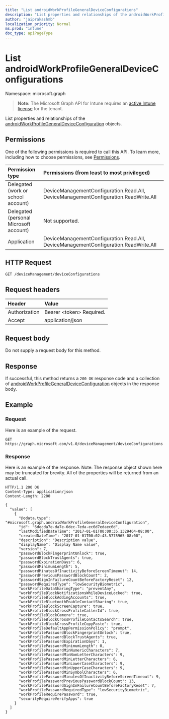 ```yaml
---
title: "List androidWorkProfileGeneralDeviceConfigurations"
description: "List properties and relationships of the androidWorkProfileGeneralDeviceConfiguration objects."
author: "jaiprakashmb"
localization_priority: Normal
ms.prod: "intune"
doc_type: apiPageType
---
```


# List androidWorkProfileGeneralDeviceConfigurations

Namespace: microsoft.graph

> **Note:** The Microsoft Graph API for Intune requires an [active Intune license](https://go.microsoft.com/fwlink/?linkid=839381) for the tenant.

List properties and relationships of the [androidWorkProfileGeneralDeviceConfiguration](../resources/intune-deviceconfig-androidworkprofilegeneraldeviceconfiguration.md) objects.

## Permissions
One of the following permissions is required to call this API. To learn more, including how to choose permissions, see [Permissions](/graph/permissions-reference).

<!-- { "blockType": "ignored"  } // Note: Removing this line will result in the permissions autogeneration tool overwriting the table. -->
|Permission type|Permissions (from least to most privileged)|
|:---|:---|
|Delegated (work or school account)|DeviceManagementConfiguration.Read.All, DeviceManagementConfiguration.ReadWrite.All|
|Delegated (personal Microsoft account)|Not supported.|
|Application|DeviceManagementConfiguration.Read.All, DeviceManagementConfiguration.ReadWrite.All|

## HTTP Request
<!-- {
  "blockType": "ignored"
}
-->
``` http
GET /deviceManagement/deviceConfigurations
```

## Request headers
|Header|Value|
|:---|:---|
|Authorization|Bearer &lt;token&gt; Required.|
|Accept|application/json|

## Request body
Do not supply a request body for this method.

## Response
If successful, this method returns a `200 OK` response code and a collection of [androidWorkProfileGeneralDeviceConfiguration](../resources/intune-deviceconfig-androidworkprofilegeneraldeviceconfiguration.md) objects in the response body.

## Example

### Request
Here is an example of the request.
``` http
GET https://graph.microsoft.com/v1.0/deviceManagement/deviceConfigurations
```

### Response
Here is an example of the response. Note: The response object shown here may be truncated for brevity. All of the properties will be returned from an actual call.
``` http
HTTP/1.1 200 OK
Content-Type: application/json
Content-Length: 2200

{
  "value": [
    {
      "@odata.type": "#microsoft.graph.androidWorkProfileGeneralDeviceConfiguration",
      "id": "6decda7e-da7e-6dec-7eda-ec6d7edaec6d",
      "lastModifiedDateTime": "2017-01-01T00:00:35.1329464-08:00",
      "createdDateTime": "2017-01-01T00:02:43.5775965-08:00",
      "description": "Description value",
      "displayName": "Display Name value",
      "version": 7,
      "passwordBlockFingerprintUnlock": true,
      "passwordBlockTrustAgents": true,
      "passwordExpirationDays": 6,
      "passwordMinimumLength": 5,
      "passwordMinutesOfInactivityBeforeScreenTimeout": 14,
      "passwordPreviousPasswordBlockCount": 2,
      "passwordSignInFailureCountBeforeFactoryReset": 12,
      "passwordRequiredType": "lowSecurityBiometric",
      "workProfileDataSharingType": "preventAny",
      "workProfileBlockNotificationsWhileDeviceLocked": true,
      "workProfileBlockAddingAccounts": true,
      "workProfileBluetoothEnableContactSharing": true,
      "workProfileBlockScreenCapture": true,
      "workProfileBlockCrossProfileCallerId": true,
      "workProfileBlockCamera": true,
      "workProfileBlockCrossProfileContactsSearch": true,
      "workProfileBlockCrossProfileCopyPaste": true,
      "workProfileDefaultAppPermissionPolicy": "prompt",
      "workProfilePasswordBlockFingerprintUnlock": true,
      "workProfilePasswordBlockTrustAgents": true,
      "workProfilePasswordExpirationDays": 1,
      "workProfilePasswordMinimumLength": 0,
      "workProfilePasswordMinNumericCharacters": 7,
      "workProfilePasswordMinNonLetterCharacters": 9,
      "workProfilePasswordMinLetterCharacters": 6,
      "workProfilePasswordMinLowerCaseCharacters": 9,
      "workProfilePasswordMinUpperCaseCharacters": 9,
      "workProfilePasswordMinSymbolCharacters": 6,
      "workProfilePasswordMinutesOfInactivityBeforeScreenTimeout": 9,
      "workProfilePasswordPreviousPasswordBlockCount": 13,
      "workProfilePasswordSignInFailureCountBeforeFactoryReset": 7,
      "workProfilePasswordRequiredType": "lowSecurityBiometric",
      "workProfileRequirePassword": true,
      "securityRequireVerifyApps": true
    }
  ]
}
```
